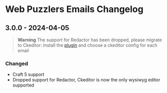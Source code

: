 # Web Puzzlers Emails Changelog

## 3.0.0 - 2024-04-05

> **Warning**
> The support for Redactor has been dropped, please migrate to Ckeditor: Install the [plugin](https://plugins.craftcms.com/ckeditor) and choose a ckeditor config for each email

### Changed

- Craft 5 support
- Dropped support for Redactor, Ckeditor is now the only wysiwyg editor supported